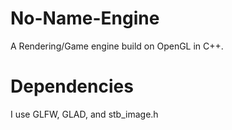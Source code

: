 # No-Name-Engine
A Rendering/Game engine build on OpenGL in C++.

# Dependencies
I use GLFW, GLAD, and stb_image.h